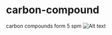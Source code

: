 # carbon-compound
carbon compounds form 5 spm
![Alt text](https://github.com/Lani-Skyy/carbon-compound/blob/main/Carbon%20Compounds.drawio.svg)
